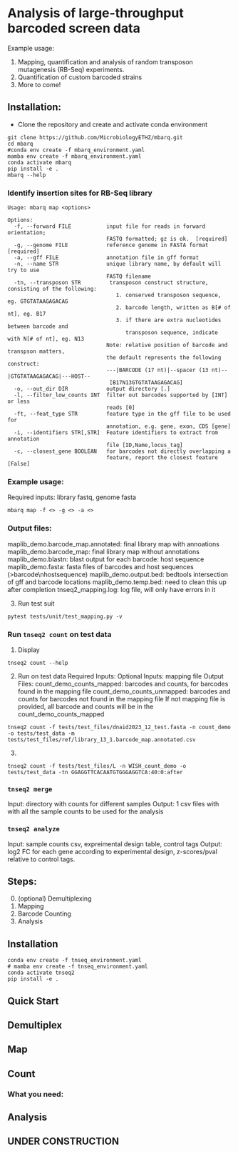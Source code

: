 # Analysis of large-throughput barcoded screen data

Example usage:
1. Mapping, quantification and analysis of random transposon mutagenesis (RB-Seq) experiments. 
2. Quantification of custom barcoded strains 
3. More to come! 

## Installation:

- Clone the repository and create and activate conda environment

```
git clone https://github.com/MicrobiologyETHZ/mbarq.git
cd mbarq
#conda env create -f mbarq_environment.yaml
mamba env create -f mbarq_environment.yaml
conda activate mbarq
pip install -e .
mbarq --help

```
### Identify insertion sites for RB-Seq library


```shell
Usage: mbarq map <options>

Options:
  -f, --forward FILE           input file for reads in forward orientation;
                               FASTQ formatted; gz is ok.  [required]
  -g, --genome FILE            reference genome in FASTA format  [required]
  -a, --gff FILE               annotation file in gff format
  -n, --name STR               unique library name, by default will try to use
                               FASTQ filename
  -tn, --transposon STR         transposon construct structure, consisting of the following:
                                  1. conserved transposon sequence, eg. GTGTATAAGAGACAG
                                  2. barcode length, written as B[# of nt], eg. B17
                                  3. if there are extra nucleotides between barcode and 
                                     transposon sequence, indicate with N[# of nt], eg. N13
                               Note: relative position of barcode and transpson matters, 
                               the default represents the following construct:
                               ---|BARCODE (17 nt)|--spacer (13 nt)--|GTGTATAAGAGACAG|---HOST--
                                [B17N13GTGTATAAGAGACAG]
  -o, --out_dir DIR            output directory [.]
  -l, --filter_low_counts INT  filter out barcodes supported by [INT] or less
                               reads [0]
  -ft, --feat_type STR         feature type in the gff file to be used for
                               annotation, e.g. gene, exon, CDS [gene]
  -i, --identifiers STR[,STR]  Feature identifiers to extract from annotation
                               file [ID,Name,locus_tag]
  -c, --closest_gene BOOLEAN   for barcodes not directly overlapping a
                               feature, report the closest feature [False]

```
### Example usage:

Required inputs: library fastq, genome fasta

```shell
mbarq map -f <> -g <> -a <>
```

### Output files:

maplib_demo.barcode_map.annotated: final library map with annoations
maplib_demo.barcode_map: final library map without annotations
maplib_demo.blastn: blast output for each barcode: host sequence 
maplib_demo.fasta: fasta files of barcodes and host sequences (>barcode\nhostsequence)
maplib_demo.output.bed: bedtools intersection of gff and barcode locations
maplib_demo.temp.bed: need to clean this up after completion
tnseq2_mapping.log: log file, will only have errors in it


3. Run test suit

```
pytest tests/unit/test_mapping.py -v
```

### Run `tnseq2 count` on test data
1. Display 
```
tnseq2 count --help
```

2. Run on test data
    Required Inputs:
    Optional Inputs: mapping file 
    Output Files:
        count_demo_counts_mapped: barcodes and counts, for barcodes found in the mapping file
        count_demo_counts_unmapped: barcodes and counts for barcodes not found in the mapping file
        If not mapping file is provided, all barcode and counts will be in the count_demo_counts_mapped
        
```
tnseq2 count -f tests/test_files/dnaid2023_12_test.fasta -n count_demo -o tests/test_data -m tests/test_files/ref/library_13_1.barcode_map.annotated.csv
```

3. 

```
tnseq2 count -f tests/test_files/L -n WISH_count_demo -o tests/test_data -tn GGAGGTTCACAATGTGGGAGGTCA:40:0:after

```


### `tnseq2 merge`

 Input: directory with counts for different samples
 Output: 1 csv files with with all the sample counts to be used for the analysis
 
### `tnseq2 analyze`

Input: sample counts csv, expreimental design table, control tags 
Output: log2 FC for each gene according to experimental design, z-scores/pval relative to control tags. 


## Steps:

0. (optional) Demultiplexing
1. Mapping
2. Barcode Counting
3. Analysis
 
 
## Installation

```
conda env create -f tnseq_environment.yaml
# mamba env create -f tnseq_environment.yaml
conda activate tnseq2
pip install -e . 

```


## Quick Start



## Demultiplex

## Map


## Count

### What you need:

## Analysis

## UNDER CONSTRUCTION
